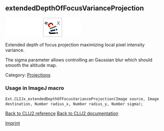 ## extendedDepthOfFocusVarianceProjection
<img src="images/mini_empty_logo.png"/><img src="images/mini_empty_logo.png"/><img src="images/mini_clijx_logo.png"/><img src="images/mini_empty_logo.png"/>

Extended depth of focus projection maximizing local pixel intensity variance.

The sigma parameter allows controlling an Gaussian blur which should smooth the altitude map.

Category: [Projections](https://clij.github.io/clij2-docs/reference__project)

### Usage in ImageJ macro
```
Ext.CLIJx_extendedDepthOfFocusVarianceProjection(Image source, Image destination, Number radius_x, Number radius_y, Number sigma);
```


[Back to CLIJ2 reference](https://clij.github.io/clij2-docs/reference)
[Back to CLIJ2 documentation](https://clij.github.io/clij2-docs)

[Imprint](https://clij.github.io/imprint)
